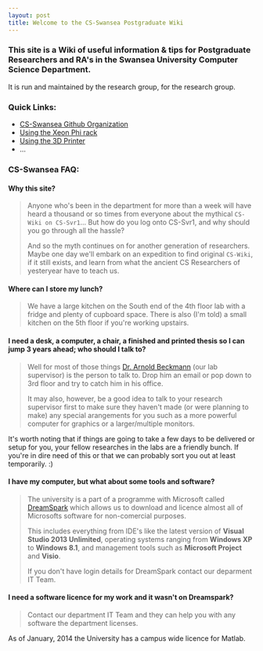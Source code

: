 ```yaml
---
layout: post
title: Welcome to the CS-Swansea Postgraduate Wiki
---
```


### This site is a Wiki of useful information & tips for Postgraduate Researchers and RA's in the Swansea University Computer Science Department. 

It is run and maintained by the research group, for the research group. 

### Quick Links:

* [CS-Swansea Github Organization](https://github.com/CS-Swansea/)
* [Using the Xeon Phi rack](http://cs-swansea.github.io/11-using-the-xeon-phi/)
* [Using the 3D Printer](http://cs-swansea.github.io/22-using-the-3d-printer/)
* ...

### CS-Swansea FAQ:

#### Why this site?

> Anyone who's been in the department for more than a week will have heard a thousand or so times from everyone about the mythical `CS-Wiki on CS-Svr1`... But how do you log onto CS-Svr1, and why should you go through all the hassle?
>
> And so the myth continues on for another generation of researchers. Maybe one day we'll embark on an expedition to find original `CS-Wiki`, if it still exists, and learn from what the ancient CS Researchers of yesteryear have to teach us.

#### Where can I store my lunch? 

> We have a large kitchen on the South end of the 4th floor lab with a fridge and plenty of cupboard space. 
> There is also (I'm told) a small kitchen on the 5th floor if you're working upstairs.

#### I need a desk, a computer, a chair, a finished and printed thesis so I can jump 3 years ahead; who should I talk to?

> Well for most of those things [Dr. Arnold Beckmann](mailto:a.beckmann@swansea.ac.uk) (our lab supervisor) is the person to talk to. Drop him an email or pop down to 3rd floor and try to catch him in his office.
>
> It may also, however, be a good idea to talk to your research supervisor first to make sure they haven't made (or were planning to make) any special arangements for you such as a more powerful computer for graphics or a larger/multiple monitors.

<p class="message">
	It's worth noting that if things are going to take a few days to be delivered or setup for you, your fellow researches in the labs are a friendly bunch. If you're in dire need of this or that we can probably sort you out at least temporarily. :)
</p>

#### I have my computer, but what about some tools and software?

> The university is a part of a programme with Microsoft called [DreamSpark](http://e5.onthehub.com/WebStore/ProductsByMajorVersionList.aspx?ws=03824815-ecfc-e111-bd05-f04da23e67f6&vsro=8&JSEnabled=1) which allows us to download and licence almost all of Microsofts software for non-comercial purposes. 
>
> This includes everything from IDE's like the latest version of **Visual Studio 2013 Unlimited**, operating systems ranging from **Windows XP** to **Windows 8.1**, and management tools such as **Microsoft Project** and **Visio**.
>
> If you don't have login details for DreamSpark contact our deparment IT Team.

#### I need a software licence for my work and it wasn't on Dreamspark?

>  Contact our department IT Team and they can help you with any software the department licenses.

<p class="message">
	As of January, 2014 the University has a campus wide licence for Matlab.
</p>